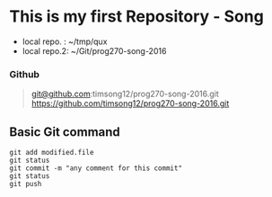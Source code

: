 # This is my first Repository - Song
- local repo. : ~/tmp/qux
- local repo.2: ~/Git/prog270-song-2016

### Github
> git@github.com:timsong12/prog270-song-2016.git
> https://github.com/timsong12/prog270-song-2016.git

## Basic Git command
```
git add modified.file
git status
git commit -m "any comment for this commit"
git status
git push
```
